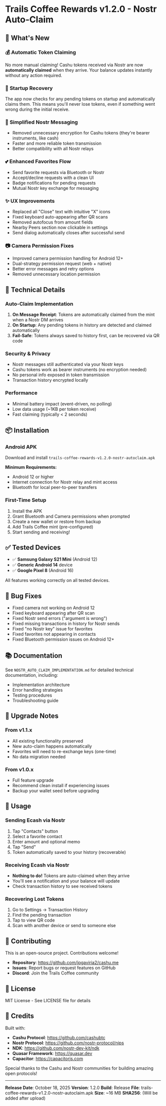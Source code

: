 # Trails Coffee Rewards v1.2.0 - Nostr Auto-Claim

## 🎉 What's New

### 💰 **Automatic Token Claiming**
No more manual claiming! Cashu tokens received via Nostr are now **automatically claimed** when they arrive. Your balance updates instantly without any action required.

### 🔄 **Startup Recovery**
The app now checks for any pending tokens on startup and automatically claims them. This means you'll never lose tokens, even if something went wrong during the initial receive.

### 📱 **Simplified Nostr Messaging**
- Removed unnecessary encryption for Cashu tokens (they're bearer instruments, like cash)
- Faster and more reliable token transmission
- Better compatibility with all Nostr relays

### 💕 **Enhanced Favorites Flow**
- Send favorite requests via Bluetooth or Nostr
- Accept/decline requests with a clean UI
- Badge notifications for pending requests
- Mutual Nostr key exchange for messaging

### ✨ **UX Improvements**
- Replaced all "Close" text with intuitive "X" icons
- Fixed keyboard auto-appearing after QR scans
- Removed autofocus from amount fields
- Nearby Peers section now clickable in settings
- Send dialog automatically closes after successful send

### 📷 **Camera Permission Fixes**
- Improved camera permission handling for Android 12+
- Dual-strategy permission request (web + native)
- Better error messages and retry options
- Removed unnecessary location permission

## 🔧 Technical Details

### Auto-Claim Implementation
1. **On Message Receipt**: Tokens are automatically claimed from the mint when a Nostr DM arrives
2. **On Startup**: Any pending tokens in history are detected and claimed automatically
3. **Fail-Safe**: Tokens always saved to history first, can be recovered via QR code

### Security & Privacy
- Nostr messages still authenticated via your Nostr keys
- Cashu tokens work as bearer instruments (no encryption needed)
- No personal info exposed in token transmission
- Transaction history encrypted locally

### Performance
- Minimal battery impact (event-driven, no polling)
- Low data usage (~1KB per token receive)
- Fast claiming (typically < 2 seconds)

## 📦 Installation

### Android APK
Download and install `trails-coffee-rewards-v1.2.0-nostr-autoclaim.apk`

**Minimum Requirements:**
- Android 12 or higher
- Internet connection for Nostr relay and mint access
- Bluetooth for local peer-to-peer transfers

### First-Time Setup
1. Install the APK
2. Grant Bluetooth and Camera permissions when prompted
3. Create a new wallet or restore from backup
4. Add Trails Coffee mint (pre-configured)
5. Start sending and receiving!

## ✅ Tested Devices

- ✅ **Samsung Galaxy S21 Mini** (Android 12)
- ✅ **Generic Android 14** device
- ✅ **Google Pixel 8** (Android 16)

All features working correctly on all tested devices.

## 🐛 Bug Fixes

- Fixed camera not working on Android 12
- Fixed keyboard appearing after QR scan
- Fixed Nostr send errors ("argument is wrong")
- Fixed missing transactions in history for Nostr sends
- Fixed "no Nostr key" issue for favorites
- Fixed favorites not appearing in contacts
- Fixed Bluetooth permission issues on Android 12+

## 📚 Documentation

See `NOSTR_AUTO_CLAIM_IMPLEMENTATION.md` for detailed technical documentation, including:
- Implementation architecture
- Error handling strategies
- Testing procedures
- Troubleshooting guide

## 🔄 Upgrade Notes

### From v1.1.x
- All existing functionality preserved
- New auto-claim happens automatically
- Favorites will need to re-exchange keys (one-time)
- No data migration needed

### From v1.0.x
- Full feature upgrade
- Recommend clean install if experiencing issues
- Backup your wallet seed before upgrading

## 🚀 Usage

### Sending Ecash via Nostr
1. Tap "Contacts" button
2. Select a favorite contact
3. Enter amount and optional memo
4. Tap "Send"
5. Token automatically saved to your history (recoverable)

### Receiving Ecash via Nostr
- **Nothing to do!** Tokens are auto-claimed when they arrive
- You'll see a notification and your balance will update
- Check transaction history to see received tokens

### Recovering Lost Tokens
1. Go to Settings → Transaction History
2. Find the pending transaction
3. Tap to view QR code
4. Scan with another device or send to someone else

## 🤝 Contributing

This is an open-source project. Contributions welcome!

- **Repository**: https://github.com/jpgaviria2/cashu.me
- **Issues**: Report bugs or request features on GitHub
- **Discord**: Join the Trails Coffee community

## 📄 License

MIT License - See LICENSE file for details

## 🙏 Credits

Built with:
- **Cashu Protocol**: https://github.com/cashubtc
- **Nostr Protocol**: https://github.com/nostr-protocol/nips
- **NDK**: https://github.com/nostr-dev-kit/ndk
- **Quasar Framework**: https://quasar.dev
- **Capacitor**: https://capacitorjs.com

Special thanks to the Cashu and Nostr communities for building amazing open protocols!

---

**Release Date**: October 18, 2025
**Version**: 1.2.0
**Build**: Release
**File**: trails-coffee-rewards-v1.2.0-nostr-autoclaim.apk
**Size**: ~16 MB
**SHA256**: (Will be added after upload)

